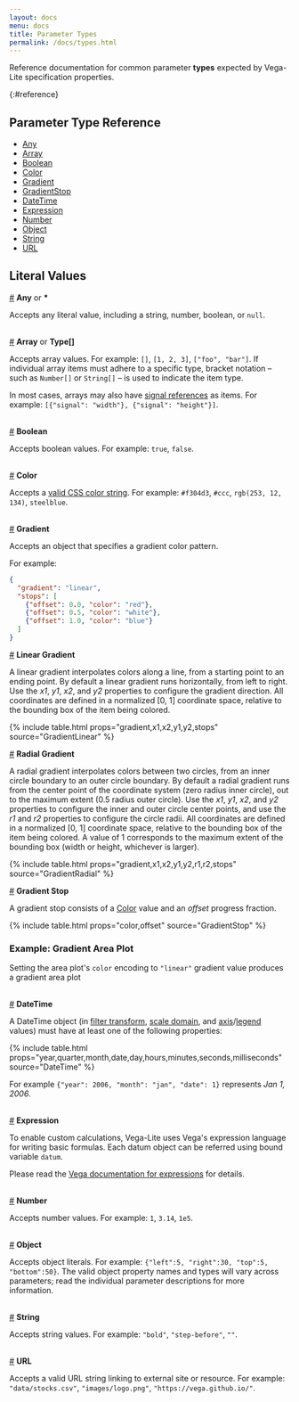 ```yaml
---
layout: docs
menu: docs
title: Parameter Types
permalink: /docs/types.html
---
```


Reference documentation for common parameter **types** expected by Vega-Lite specification properties.

{:#reference}

## Parameter Type Reference

- [Any](#any)
- [Array](#array)
- [Boolean](#boolean)
- [Color](#color)
- [Gradient](#gradient)
- [GradientStop](#gradient-stop)
- [DateTime](#datetime)
- [Expression](#expression)
- [Number](#number)
- [Object](#object)
- [String](#string)
- [URL](#url)

## Literal Values

<a name="*"></a><a name="any" href="#any">#</a> **Any** or **\***

Accepts any literal value, including a string, number, boolean, or `null`.

<br/><a name="array" href="#array">#</a> **Array** or **Type[]**

Accepts array values. For example: `[]`, `[1, 2, 3]`, `["foo", "bar"]`. If individual array items must adhere to a specific type, bracket notation &ndash; such as `Number[]` or `String[]` &ndash; is used to indicate the item type.

In most cases, arrays may also have [signal references](#Signal) as items. For example: `[{"signal": "width"}, {"signal": "height"}]`.

<br/><a name="boolean" href="#boolean">#</a> **Boolean**

Accepts boolean values. For example: `true`, `false`.

<br/><a name="color" href="#color">#</a> **Color**

Accepts a [valid CSS color string](https://developer.mozilla.org/en-US/docs/Web/CSS/color_value). For example: `#f304d3`, `#ccc`, `rgb(253, 12, 134)`, `steelblue`.

<br/><a name="gradient" href="#gradient">#</a> **Gradient**

Accepts an object that specifies a gradient color pattern.

For example:

```json
{
  "gradient": "linear",
  "stops": [
    {"offset": 0.0, "color": "red"},
    {"offset": 0.5, "color": "white"},
    {"offset": 1.0, "color": "blue"}
  ]
}
```

<a name="LinearGradient" href="#linear-gradient">#</a> **Linear Gradient**

A linear gradient interpolates colors along a line, from a starting point to an ending point. By default a linear gradient runs horizontally, from left to right. Use the _x1_, _y1_, _x2_, and _y2_ properties to configure the gradient direction. All coordinates are defined in a normalized [0, 1] coordinate space, relative to the bounding box of the item being colored.

{% include table.html props="gradient,x1,x2,y1,y2,stops" source="GradientLinear" %}

<a name="RadialGradient" href="#radial-gradient">#</a> **Radial Gradient**

A radial gradient interpolates colors between two circles, from an inner circle boundary to an outer circle boundary. By default a radial gradient runs from the center point of the coordinate system (zero radius inner circle), out to the maximum extent (0.5 radius outer circle). Use the _x1_, _y1_, _x2_, and _y2_ properties to configure the inner and outer circle center points, and use the _r1_ and _r2_ properties to configure the circle radii. All coordinates are defined in a normalized [0, 1] coordinate space, relative to the bounding box of the item being colored. A value of 1 corresponds to the maximum extent of the bounding box (width or height, whichever is larger).

{% include table.html props="gradient,x1,x2,y1,y2,r1,r2,stops" source="GradientRadial" %}

<a name="GradientStop" href="#gradient-stop">#</a> **Gradient Stop**

A gradient stop consists of a [Color](#Color) value and an _offset_ progress fraction.

{% include table.html props="color,offset" source="GradientStop" %}

### Example: Gradient Area Plot

Setting the area plot's `color` encoding to `"linear"` gradient value produces a gradient area plot

<div class="vl-example" data-name="area_gradient"></div>

<br/><a name="datetime" href="#datetime">#</a> **DateTime**

A DateTime object (in [filter transform](filter.html), [scale domain](scale.html#domain), and [axis](axis.html#ticks)/[legend](legend.html#properties) values) must have at least one of the following properties:

{% include table.html props="year,quarter,month,date,day,hours,minutes,seconds,milliseconds" source="DateTime" %}

For example `{"year": 2006, "month": "jan", "date": 1}` represents _Jan 1, 2006_.

<br/><a name="expression" href="#expression">#</a> **Expression**

To enable custom calculations, Vega-Lite uses Vega's expression language for writing basic formulas. Each datum object can be referred using bound variable `datum`.

Please read the [Vega documentation for expressions](https://vega.github.io/vega/docs/expressions/) for details.

<br/><a name="number" href="#number">#</a> **Number**

Accepts number values. For example: `1`, `3.14`, `1e5`.

<br/><a name="object" href="#object">#</a> **Object**

Accepts object literals. For example: `{"left":5, "right":30, "top":5, "bottom":50}`. The valid object property names and types will vary across parameters; read the individual parameter descriptions for more information.

<br/><a name="string" href="#string">#</a> **String**

Accepts string values. For example: `"bold"`, `"step-before"`, `""`.

<br/><a name="url" href="#url">#</a> **URL**

Accepts a valid URL string linking to external site or resource. For example: `"data/stocks.csv"`, `"images/logo.png"`, `"https://vega.github.io/"`.
